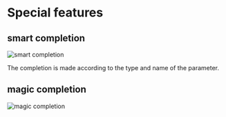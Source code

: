 # Special features

## smart completion

![smart completion](https://raw.githubusercontent.com/erg-lang/erg/main/assets/smart_completion.gif)

The completion is made according to the type and name of the parameter.

## magic completion

![magic completion](https://raw.githubusercontent.com/erg-lang/erg/main/assets/magic_completion.gif)
